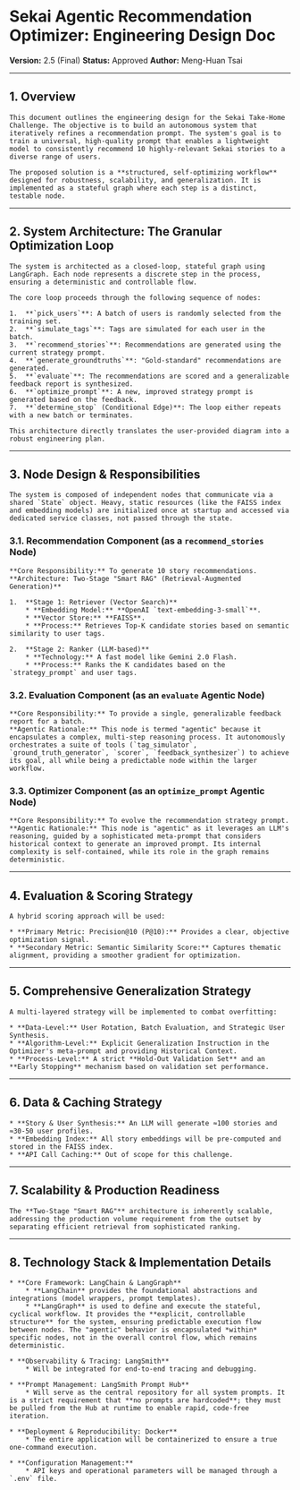 # Sekai Agentic Recommendation Optimizer: Engineering Design Doc

**Version:** 2.5 (Final)
**Status:** Approved
**Author:** Meng-Huan Tsai

---

## 1. Overview

    This document outlines the engineering design for the Sekai Take-Home Challenge. The objective is to build an autonomous system that iteratively refines a recommendation prompt. The system's goal is to train a universal, high-quality prompt that enables a lightweight model to consistently recommend 10 highly-relevant Sekai stories to a diverse range of users.

    The proposed solution is a **structured, self-optimizing workflow** designed for robustness, scalability, and generalization. It is implemented as a stateful graph where each step is a distinct, testable node.

---

## 2. System Architecture: The Granular Optimization Loop

    The system is architected as a closed-loop, stateful graph using LangGraph. Each node represents a discrete step in the process, ensuring a deterministic and controllable flow.

    The core loop proceeds through the following sequence of nodes:

    1.  **`pick_users`**: A batch of users is randomly selected from the training set.
    2.  **`simulate_tags`**: Tags are simulated for each user in the batch.
    3.  **`recommend_stories`**: Recommendations are generated using the current strategy prompt.
    4.  **`generate_groundtruths`**: "Gold-standard" recommendations are generated.
    5.  **`evaluate`**: The recommendations are scored and a generalizable feedback report is synthesized.
    6.  **`optimize_prompt`**: A new, improved strategy prompt is generated based on the feedback.
    7.  **`determine_stop` (Conditional Edge)**: The loop either repeats with a new batch or terminates.

    This architecture directly translates the user-provided diagram into a robust engineering plan.

---

## 3. Node Design & Responsibilities

    The system is composed of independent nodes that communicate via a shared `State` object. Heavy, static resources (like the FAISS index and embedding models) are initialized once at startup and accessed via dedicated service classes, not passed through the state.

### 3.1. Recommendation Component (as a `recommend_stories` Node)

    **Core Responsibility:** To generate 10 story recommendations.
    **Architecture: Two-Stage "Smart RAG" (Retrieval-Augmented Generation)**

    1.  **Stage 1: Retriever (Vector Search)**
        * **Embedding Model:** **OpenAI `text-embedding-3-small`**.
        * **Vector Store:** **FAISS**.
        * **Process:** Retrieves Top-K candidate stories based on semantic similarity to user tags.

    2.  **Stage 2: Ranker (LLM-based)**
        * **Technology:** A fast model like Gemini 2.0 Flash.
        * **Process:** Ranks the K candidates based on the `strategy_prompt` and user tags.

### 3.2. Evaluation Component (as an `evaluate` Agentic Node)

    **Core Responsibility:** To provide a single, generalizable feedback report for a batch.
    **Agentic Rationale:** This node is termed "agentic" because it encapsulates a complex, multi-step reasoning process. It autonomously orchestrates a suite of tools (`tag_simulator`, `ground_truth_generator`, `scorer`, `feedback_synthesizer`) to achieve its goal, all while being a predictable node within the larger workflow.

### 3.3. Optimizer Component (as an `optimize_prompt` Agentic Node)

    **Core Responsibility:** To evolve the recommendation strategy prompt.
    **Agentic Rationale:** This node is "agentic" as it leverages an LLM's reasoning, guided by a sophisticated meta-prompt that considers historical context to generate an improved prompt. Its internal complexity is self-contained, while its role in the graph remains deterministic.

---

## 4. Evaluation & Scoring Strategy

    A hybrid scoring approach will be used:

    * **Primary Metric: Precision@10 (P@10):** Provides a clear, objective optimization signal.
    * **Secondary Metric: Semantic Similarity Score:** Captures thematic alignment, providing a smoother gradient for optimization.

---

## 5. Comprehensive Generalization Strategy

    A multi-layered strategy will be implemented to combat overfitting:

    * **Data-Level:** User Rotation, Batch Evaluation, and Strategic User Synthesis.
    * **Algorithm-Level:** Explicit Generalization Instruction in the Optimizer's meta-prompt and providing Historical Context.
    * **Process-Level:** A strict **Hold-Out Validation Set** and an **Early Stopping** mechanism based on validation set performance.

---

## 6. Data & Caching Strategy

    * **Story & User Synthesis:** An LLM will generate ≈100 stories and ≈30-50 user profiles.
    * **Embedding Index:** All story embeddings will be pre-computed and stored in the FAISS index.
    * **API Call Caching:** Out of scope for this challenge.

---

## 7. Scalability & Production Readiness

    The **Two-Stage "Smart RAG"** architecture is inherently scalable, addressing the production volume requirement from the outset by separating efficient retrieval from sophisticated ranking.

---

## 8. Technology Stack & Implementation Details

    * **Core Framework: LangChain & LangGraph**
        * **LangChain** provides the foundational abstractions and integrations (model wrappers, prompt templates).
        * **LangGraph** is used to define and execute the stateful, cyclical workflow. It provides the **explicit, controllable structure** for the system, ensuring predictable execution flow between nodes. The "agentic" behavior is encapsulated *within* specific nodes, not in the overall control flow, which remains deterministic.

    * **Observability & Tracing: LangSmith**
        * Will be integrated for end-to-end tracing and debugging.

    * **Prompt Management: LangSmith Prompt Hub**
        * Will serve as the central repository for all system prompts. It is a strict requirement that **no prompts are hardcoded**; they must be pulled from the Hub at runtime to enable rapid, code-free iteration.

    * **Deployment & Reproducibility: Docker**
        * The entire application will be containerized to ensure a true one-command execution.

    * **Configuration Management:**
        * API keys and operational parameters will be managed through a `.env` file.
